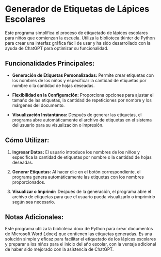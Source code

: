 # Generador de Etiquetas de Lápices Escolares

Este programa simplifica el proceso de etiquetado de lápices escolares para niños que comienzan la escuela. Utiliza la biblioteca tkinter de Python para crear una interfaz gráfica fácil de usar y ha sido desarrollado con la ayuda de ChatGPT para optimizar su funcionalidad.

## Funcionalidades Principales:
- **Generación de Etiquetas Personalizadas:** Permite crear etiquetas con los nombres de los niños y especificar la cantidad de etiquetas por nombre o la cantidad de hojas deseadas.
  
- **Flexibilidad en la Configuración:** Proporciona opciones para ajustar el tamaño de las etiquetas, la cantidad de repeticiones por nombre y los márgenes del documento.
  
- **Visualización Instantánea:** Después de generar las etiquetas, el programa abre automáticamente el archivo de etiquetas en el sistema del usuario para su visualización o impresión.

## Cómo Utilizar:
1. **Ingresar Datos:** El usuario introduce los nombres de los niños y especifica la cantidad de etiquetas por nombre o la cantidad de hojas deseadas.
  
2. **Generar Etiquetas:** Al hacer clic en el botón correspondiente, el programa genera automáticamente las etiquetas con los nombres proporcionados.
  
3. **Visualizar o Imprimir:** Después de la generación, el programa abre el archivo de etiquetas para que el usuario pueda visualizarlo o imprimirlo según sea necesario.

## Notas Adicionales:
Este programa utiliza la biblioteca docx de Python para crear documentos de Microsoft Word (.docx) que contienen las etiquetas generadas. Es una solución simple y eficaz para facilitar el etiquetado de los lápices escolares y preparar a los niños para el inicio del año escolar, con la ventaja adicional de haber sido mejorado con la asistencia de ChatGPT.

